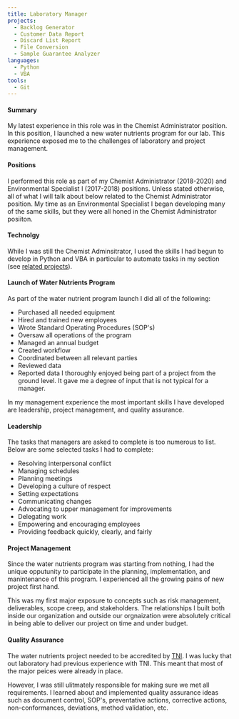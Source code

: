 ```yaml
---
title: Laboratory Manager
projects:
  - Backlog Generator
  - Customer Data Report
  - Discard List Report
  - File Conversion
  - Sample Guarantee Analyzer
languages:
  - Python
  - VBA
tools:
  - Git
---
```


#### Summary
My latest experience in this role was in the Chemist Administrator position.
In this position, I launched a new water nutrients program for our lab. 
This experience exposed me to the challenges of laboratory and project management.

#### Positions
I performed this role as part of my Chemist Administrator (2018-2020) and Environmental Specialist I 
(2017-2018) positions. Unless stated otherwise, all of what I will talk about below related to the Chemist Administrator position.
My time as an Environmental Specialist I began developing many of the same skills, but they were all honed 
in the Chemist Administrator posiiton.

#### Technolgy
While I was still the Chemist Adminsitrator, I used the skills I had begun 
to develop in Python and VBA in particular to automate tasks in my section 
(see [related projects](#related-projects)).

#### Launch of Water Nutrients Program
As part of the water nutrient program launch I did all of the following:
- Purchased all needed equipment
- Hired and trained new employees
- Wrote Standard Operating Procedures (SOP's)
- Oversaw all operations of the program
- Managed an annual budget
- Created workflow
- Coordinated between all relevant parties
- Reviewed data 
- Reported data
I thoroughly enjoyed being part of a project from the ground level.
It gave me a degree of input that is not typical for a manager. 

In my management experience the most important skills I have developed are
leadership, project management, and quality assurance.

#### Leadership 
The tasks that managers are asked to 
complete is too numerous to list. Below
are some selected tasks I had to complete:
- Resolving interpersonal conflict
- Managing schedules
- Planning meetings
- Developing a culture of respect
- Setting expectations
- Communicating changes
- Advocating to upper management for improvements
- Delegating work
- Empowering and encouraging employees
- Providing feedback quickly, clearly, and fairly

#### Project Management 
Since the water nutrients program was starting from nothing, I had 
the unique opputunity to participate in the planning, implementation, 
and manintenance of this program. I experienced all the 
growing pains of new project first hand.

This was my first major exposure to concepts such as risk management, 
deliverables, scope creep, and stakeholders. The relationships I built 
both inside our organization and outside our orgnaization were 
absolutely critical in being able to deliver our project on time and 
under budget.

#### Quality Assurance 
The water nutrients project needed to be accredited by [TNI](https://nelac-institute.org/).
I was lucky that out laboratory had previous experience with TNI. This 
meant that most of the major peices were already in place.

However, I was still ulitmately responsible for making sure we met all 
requirements. I learned about and implemented quality assurance ideas
such as document control, SOP's, preventative actions, 
corrective actions, non-conformances, deviations, method validation, etc. 